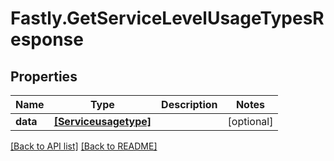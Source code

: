 # Fastly.GetServiceLevelUsageTypesResponse

## Properties

Name | Type | Description | Notes
------------ | ------------- | ------------- | -------------
**data** | [**[Serviceusagetype]**](Serviceusagetype.md) |  | [optional] 


[[Back to API list]](../../README.md#endpoints) [[Back to README]](../../README.md)
